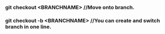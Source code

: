### git checkout \<BRANCHNAME> //Move onto branch.

### git checkout -b \<BRANCHNAME> //You can create and switch branch in one line.
